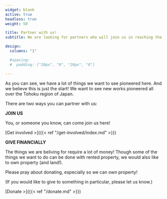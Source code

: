 ```yaml
---
widget: blank
active: true
headless: true
weight: 50

title: Partner with us!
subtitle: We are looking for partners who will join us in reaching the Japanese in Northern Japan.

design:
  columns: "1"

  #spacing:
  #  padding: ["20px", "0", "20px", "0"]

---
```


As you can see, we have a lot of things we want to see pioneered here. And we believe this is just the start! We want to see new works pioneered all over the Tohoku region of Japan.

There are two ways you can partner with us:

**JOIN US**

You, or someone you know, can come join us here! 

[Get involved >]({{< ref "/get-involved/index.md" >}})

**GIVE FINANCIALLY**

The things we are beliving for require a lot of money! Though some of the things we want to do can be done with rented property, we would also like to own property (and land!).

Please pray about donating, especially so we can own property!

(If you would like to give to something in particular, please let us know.)

[Donate >]({{< ref "/donate.md" >}})
